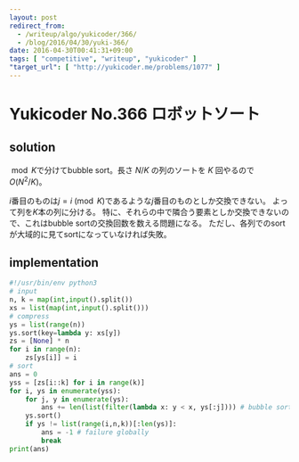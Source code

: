 ```yaml
---
layout: post
redirect_from:
  - /writeup/algo/yukicoder/366/
  - /blog/2016/04/30/yuki-366/
date: 2016-04-30T00:41:31+09:00
tags: [ "competitive", "writeup", "yukicoder" ]
"target_url": [ "http://yukicoder.me/problems/1077" ]
---
```


# Yukicoder No.366 ロボットソート

## solution

$\bmod K$で分けてbubble sort。長さ $N/K$ の列のソートを $K$ 回やるので $O(N^2/K)$。

$i$番目のものは$j = i \pmod K$であるような$j$番目のものとしか交換できない。
よって列を$K$本の列に分ける。
特に、それらの中で隣合う要素としか交換できないので、これはbubble sortの交換回数を数える問題になる。
ただし、各列でのsortが大域的に見てsortになっていなければ失敗。

## implementation

``` python
#!/usr/bin/env python3
# input
n, k = map(int,input().split())
xs = list(map(int,input().split()))
# compress
ys = list(range(n))
ys.sort(key=lambda y: xs[y])
zs = [None] * n
for i in range(n):
    zs[ys[i]] = i
# sort
ans = 0
yss = [zs[i::k] for i in range(k)]
for i, ys in enumerate(yss):
    for j, y in enumerate(ys):
        ans += len(list(filter(lambda x: y < x, ys[:j]))) # bubble sort locally
    ys.sort()
    if ys != list(range(i,n,k))[:len(ys)]:
        ans = -1 # failure globally
        break
print(ans)
```
